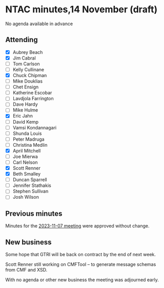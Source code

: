 # NTAC minutes,14 November (draft)

No agenda available in advance

## Attending

- [x] Aubrey Beach
- [x] Jim Cabral
- [ ] Tom Carlson
- [ ] Kelly Cullinane
- [x] Chuck Chipman
- [ ] Mike Douklias
- [ ] Chet Ensign
- [ ] Katherine Escobar
- [ ] Lavdjola Farrington
- [ ] Dave Hardy
- [ ] Mike Hulme
- [x] Eric Jahn
- [ ] David Kemp
- [ ] Vamsi Kondannagari
- [ ] Shunda Louis
- [ ] Peter Madruga
- [ ] Christina Medlin
- [x] April Mitchell
- [ ] Joe Mierwa
- [ ] Carl Nelson
- [x] Scott Renner
- [x] Beth Smalley
- [ ] Duncan Sparrell
- [ ] Jennifer Stathakis
- [ ] Stephen Sullivan
- [ ] Josh Wilson

## Previous minutes

Minutes for the [2023-11-07 meeting](2023-11-07-minutes.md) were approved without change.

## New business

Some hope that GTRI will be back on contract by the end of next week.

Scott Renner still working on CMFTool – to generate message schemas from CMF and XSD.

With no agenda or other new business the meeting was adjourned early.



